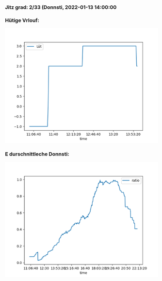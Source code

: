 ### Jitz grad: 2/33 (Donnsti, 2022-01-13 14:00:00

### Hütige Vrlouf:
![Graph](Today.png)

### E durschnittleche Donnsti:
![Graph](Donnsti.png)